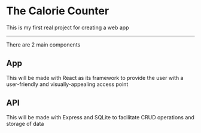 # The Calorie Counter

This is my first real project for creating a web app
  
---
There are 2 main components

## App
This will be made with React as its framework to provide the user with a user-friendly and visually-appealing access point

## API
This will be made with Express and SQLite to facilitate CRUD operations and storage of data
